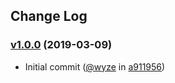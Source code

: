 ## Change Log

### [v1.0.0](https://github.com/wyze/github-release/releases/tag/v1.0.0) (2019-03-09)

* Initial commit ([@wyze](https://github.com/wyze) in [a911956](https://github.com/wyze/github-release/commit/a911956))

